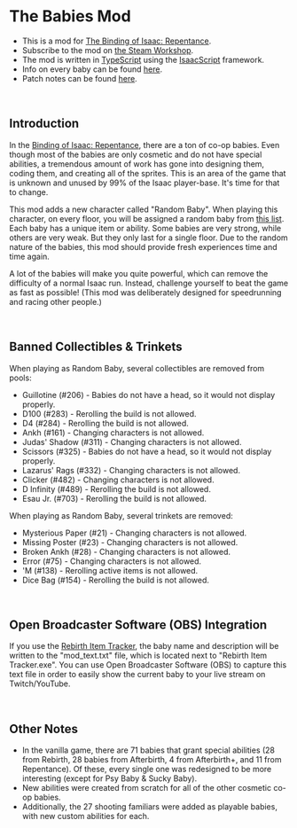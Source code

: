 # The Babies Mod

<!-- markdownlint-disable MD033 -->

- This is a mod for [The Binding of Isaac: Repentance](https://store.steampowered.com/app/1426300/The_Binding_of_Isaac_Repentance/).
- Subscribe to the mod on [the Steam Workshop](https://steamcommunity.com/sharedfiles/filedetails/?id=1545273881).
- The mod is written in [TypeScript](https://www.typescriptlang.org/) using the [IsaacScript](https://isaacscript.github.io/) framework.
- Info on every baby can be found [here](./docs/babies.md).
- Patch notes can be found [here](./docs/history.md).

<br>

## Introduction

In the [Binding of Isaac: Repentance](https://store.steampowered.com/app/1426300/The_Binding_of_Isaac_Repentance/), there are a ton of co-op babies. Even though most of the babies are only cosmetic and do not have special abilities, a tremendous amount of work has gone into designing them, coding them, and creating all of the sprites. This is an area of the game that is unknown and unused by 99% of the Isaac player-base. It's time for that to change.

This mod adds a new character called "Random Baby". When playing this character, on every floor, you will be assigned a random baby from [this list](./docs/babies.md). Each baby has a unique item or ability. Some babies are very strong, while others are very weak. But they only last for a single floor. Due to the random nature of the babies, this mod should provide fresh experiences time and time again.

A lot of the babies will make you quite powerful, which can remove the difficulty of a normal Isaac run. Instead, challenge yourself to beat the game as fast as possible! (This mod was deliberately designed for speedrunning and racing other people.)

<br>

## Banned Collectibles & Trinkets

When playing as Random Baby, several collectibles are removed from pools:

- Guillotine (#206) - Babies do not have a head, so it would not display properly.
- D100 (#283) - Rerolling the build is not allowed.
- D4 (#284) - Rerolling the build is not allowed.
- Ankh (#161) - Changing characters is not allowed.
- Judas' Shadow (#311) - Changing characters is not allowed.
- Scissors (#325) - Babies do not have a head, so it would not display properly.
- Lazarus' Rags (#332) - Changing characters is not allowed.
- Clicker (#482) - Changing characters is not allowed.
- D Infinity (#489) - Rerolling the build is not allowed.
- Esau Jr. (#703) - Rerolling the build is not allowed.

When playing as Random Baby, several trinkets are removed:

- Mysterious Paper (#21) - Changing characters is not allowed.
- Missing Poster (#23) - Changing characters is not allowed.
- Broken Ankh (#28) - Changing characters is not allowed.
- Error (#75) - Changing characters is not allowed.
- 'M (#138) - Rerolling active items is not allowed.
- Dice Bag (#154) - Rerolling the build is not allowed.

<br>

## Open Broadcaster Software (OBS) Integration

If you use the [Rebirth Item Tracker](https://github.com/Rchardon/RebirthItemTracker), the baby name and description will be written to the "mod_text.txt" file, which is located next to "Rebirth Item Tracker.exe". You can use Open Broadcaster Software (OBS) to capture this text file in order to easily show the current baby to your live stream on Twitch/YouTube.

<br>

## Other Notes

- In the vanilla game, there are 71 babies that grant special abilities (28 from Rebirth, 28 babies from Afterbirth, 4 from Afterbirth+, and 11 from Repentance). Of these, every single one was redesigned to be more interesting (except for Psy Baby & Sucky Baby).
- New abilities were created from scratch for all of the other cosmetic co-op babies.
- Additionally, the 27 shooting familiars were added as playable babies, with new custom abilities for each.

<br>
